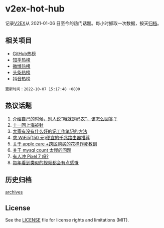 # v2ex-hot-hub

 记录[V2EX](https://www.v2ex.com/)从 2021-01-06 日至今的热门话题。每小时抓取一次数据，按天[归档](archives)。
 
 ## 相关项目

- [GitHub热榜](https://github.com/lonnyzhang423/github-hot-hub)
- [知乎热榜](https://github.com/lonnyzhang423/zhihu-hot-hub)
- [微博热榜](https://github.com/lonnyzhang423/weibo-hot-hub)
- [头条热榜](https://github.com/lonnyzhang423/toutiao-hot-hub)
- [抖音热榜](https://github.com/lonnyzhang423/douyin-hot-hub)


 `更新时间：2022-10-07 15:17:48 +0800`

## 热议话题

1. [介绍自己的时候，别人说“哦就是码农”，该怎么回答？](https://www.v2ex.com/t/884950)
1. [十一回上海被封](https://www.v2ex.com/t/884961)
1. [大家有没有什么好的记工作笔记的方法](https://www.v2ex.com/t/884947)
1. [求 WiFi5(150 元)便宜的千兆路由器推荐](https://www.v2ex.com/t/884902)
1. [关于 apple care +跨区购买的花样作死教训](https://www.v2ex.com/t/884892)
1. [关于 mysql count 太慢的问题](https://www.v2ex.com/t/884917)
1. [有人冲 Pixel 7 吗?](https://www.v2ex.com/t/884956)
1. [每年看到类似的视频都会有点感慨](https://www.v2ex.com/t/884975)

## 历史归档

[archives](archives)

## License

See the [LICENSE](LICENSE) file for license rights and limitations (MIT).

